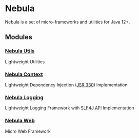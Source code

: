 # Nebula

Nebula is a set of micro-frameworks and utilities for Java 12+.


## Modules

### [Nebula Utils](nebula-utils)

Lightweight Utilities


### [Nebula Context](nebula-context)

Lightweight Dependency Injection ([JSR 330](https://www.jcp.org/en/jsr/detail?id=330)) Implementation


### [Nebula Logging](nebula-logging)

Lightweight Logging Framework with [SLF4J API](https://www.slf4j.org) Implementation


### [Nebula Web](nebula-web)

Micro Web Framework
